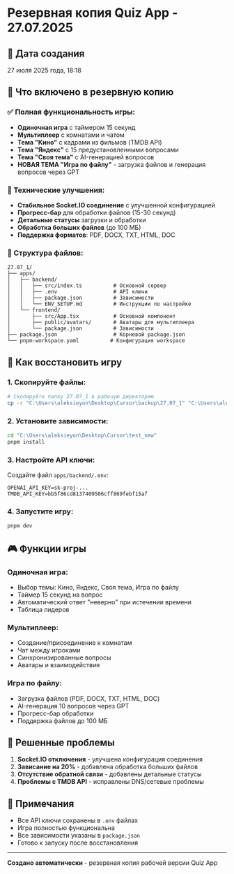 # Резервная копия Quiz App - 27.07.2025

## 📅 Дата создания
27 июля 2025 года, 18:18

## 🎯 Что включено в резервную копию

### ✅ Полная функциональность игры:
- **Одиночная игра** с таймером 15 секунд
- **Мультиплеер** с комнатами и чатом
- **Тема "Кино"** с кадрами из фильмов (TMDB API)
- **Тема "Яндекс"** с 15 предустановленными вопросами
- **Тема "Своя тема"** с AI-генерацией вопросов
- **НОВАЯ ТЕМА "Игра по файлу"** - загрузка файлов и генерация вопросов через GPT

### 🔧 Технические улучшения:
- **Стабильное Socket.IO соединение** с улучшенной конфигурацией
- **Прогресс-бар** для обработки файлов (15-30 секунд)
- **Детальные статусы** загрузки и обработки
- **Обработка больших файлов** (до 100 МБ)
- **Поддержка форматов**: PDF, DOCX, TXT, HTML, DOC

### 📁 Структура файлов:
```
27.07_1/
├── apps/
│   ├── backend/
│   │   ├── src/index.ts          # Основной сервер
│   │   ├── .env                  # API ключи
│   │   ├── package.json          # Зависимости
│   │   └── ENV_SETUP.md          # Инструкции по настройке
│   └── frontend/
│       ├── src/App.tsx           # Основной компонент
│       ├── public/avatars/       # Аватары для мультиплеера
│       └── package.json          # Зависимости
├── package.json                  # Корневой package.json
└── pnpm-workspace.yaml          # Конфигурация workspace
```

## 🚀 Как восстановить игру

### 1. Скопируйте файлы:
```bash
# Скопируйте папку 27.07_1 в рабочую директорию
cp -r "C:\Users\aleksieyon\Desktop\Cursor\backup\27.07_1" "C:\Users\aleksieyon\Desktop\Cursor\test_new"
```

### 2. Установите зависимости:
```bash
cd "C:\Users\aleksieyon\Desktop\Cursor\test_new"
pnpm install
```

### 3. Настройте API ключи:
Создайте файл `apps/backend/.env`:
```env
OPENAI_API_KEY=sk-proj-...
TMDB_API_KEY=bb5f86cd8137409506cff869febf15af
```

### 4. Запустите игру:
```bash
pnpm dev
```

## 🎮 Функции игры

### Одиночная игра:
- Выбор темы: Кино, Яндекс, Своя тема, Игра по файлу
- Таймер 15 секунд на вопрос
- Автоматический ответ "неверно" при истечении времени
- Таблица лидеров

### Мультиплеер:
- Создание/присоединение к комнатам
- Чат между игроками
- Синхронизированные вопросы
- Аватары и взаимодействия

### Игра по файлу:
- Загрузка файлов (PDF, DOCX, TXT, HTML, DOC)
- AI-генерация 10 вопросов через GPT
- Прогресс-бар обработки
- Поддержка файлов до 100 МБ

## 🔧 Решенные проблемы

1. **Socket.IO отключения** - улучшена конфигурация соединения
2. **Зависание на 20%** - добавлена обработка больших файлов
3. **Отсутствие обратной связи** - добавлены детальные статусы
4. **Проблемы с TMDB API** - исправлены DNS/сетевые проблемы

## 📝 Примечания

- Все API ключи сохранены в `.env` файлах
- Игра полностью функциональна
- Все зависимости указаны в `package.json`
- Готово к запуску после восстановления

---
**Создано автоматически** - резервная копия рабочей версии Quiz App 